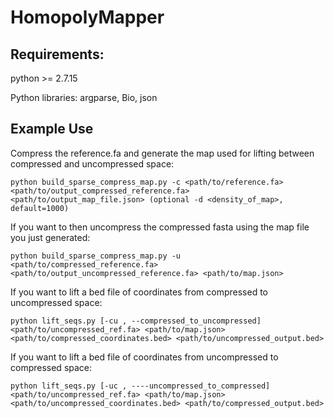 # HomopolyMapper

## Requirements:
python >= 2.7.15

Python libraries: argparse, Bio, json

## Example Use
Compress the reference.fa and generate the map used for lifting between compressed and uncompressed space:

```python build_sparse_compress_map.py -c <path/to/reference.fa> <path/to/output_compressed_reference.fa> <path/to/output_map_file.json> (optional -d <density_of_map>, default=1000)```

If you want to then uncompress the compressed fasta using the map file you just generated:

```python build_sparse_compress_map.py -u <path/to/compressed_reference.fa> <path/to/output_uncompressed_reference.fa> <path/to/map.json>```

If you want to lift a bed file of coordinates from compressed to uncompressed space:

```python lift_seqs.py [-cu , --compressed_to_uncompressed] <path/to/uncompressed_ref.fa> <path/to/map.json> <path/to/compressed_coordinates.bed> <path/to/uncompressed_output.bed>```

If you want to lift a bed file of coordinates from uncompressed to compressed space:

```python lift_seqs.py [-uc , ----uncompressed_to_compressed] <path/to/uncompressed_ref.fa> <path/to/map.json> <path/to/uncompressed_coordinates.bed> <path/to/compressed_output.bed>```
